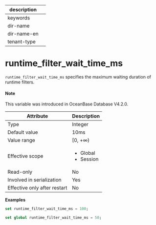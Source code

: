 | description ||
|---|---|
| keywords ||
| dir-name ||
| dir-name-en ||
| tenant-type ||

# runtime_filter_wait_time_ms

`runtime_filter_wait_time_ms` specifies the maximum waiting duration of runtime filters. 

<main id="notice" type='explain'>

  <h4>Note</h4>

  <p>This variable was introduced in OceanBase Database V4.2.0. </p>

</main>

| Attribute | Description |
| --- | --- |
| Type | Integer |
| Default value | 10ms |
| Value range | [0, +∞) |
| Effective scope | <ul><li>Global  </li><li>Session </li></ul> |
| Read-only | No |
| Involved in serialization | Yes |
| Effective only after restart | No |

**Examples**

```sql
set runtime_filter_wait_time_ms = 100;
```

```sql
set global runtime_filter_wait_time_ms = 50;
```
